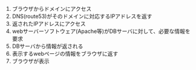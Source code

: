 1. ブラウザからドメインにアクセス
2. DNS(route53)がそのドメインに対応するIPアドレスを返す
3. 返されたIPアドレスにアクセス
4. webサーバーソフトウェア(Apache等)がDBサーバに対して、必要な情報を要求
5. DBサーバから情報が返される
6. 表示するwebページの情報をブラウザに返す
7. ブラウザが表示
